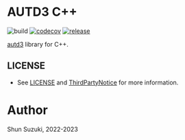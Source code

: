 # AUTD3 C++

![build](https://github.com/shinolab/autd3-cpp/workflows/build/badge.svg)
[![codecov](https://codecov.io/gh/shinolab/autd3-cpp/graph/badge.svg)](https://codecov.io/gh/shinolab/autd3-cpp)
[![release](https://img.shields.io/github/v/release/shinolab/autd3-cpp)](https://github.com/shinolab/autd3-cpp/releases/latest)

[autd3](https://github.com/shinolab/autd3-rs) library for C++.

## LICENSE

* See [LICENSE](./LICENSE) and [ThirdPartyNotice](./ThirdPartyNotice.txt) for more information.

# Author

Shun Suzuki, 2022-2023
